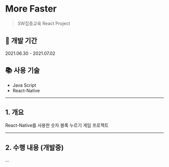 # More Faster

> SW집중교육 React Project

## 📆 개발 기간

2021.06.30 - 2021.07.02

## 📚 사용 기술

- Java Script
- React-Native

---

## 1. 개요

React-Native를 사용한 숫자 블록 누르기 게임 프로젝트

---

## 2. 수행 내용 (개발중)

...
